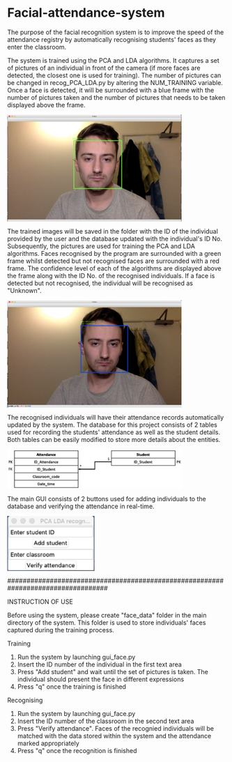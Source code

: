 # Facial-attendance-system

The purpose of the facial recognition system is to improve the speed of the attendance registry by automatically recognising students' faces as they enter the classroom. 

The system is trained using the PCA and LDA algorithms. It captures a set of pictures of an individual in front of the camera (if more faces are detected, the closest one is used for training). The number of pictures can be changed in recog_PCA_LDA.py by altering the NUM_TRAINING variable. Once a face is detected, it will be surrounded with a blue frame with the number of pictures taken and the number of pictures that needs to be taken displayed above the frame.

<img src="Images/addStudent.png" align="middle" width="400">

The trained images will be saved in the folder with the ID of the individual provided by the user and the database updated with the individual's ID No. Subsequently, the pictures are used for training the PCA and LDA algorithms. Faces recognised by the program are surrounded with a green frame whilst detected but not recognised faces are surrounded with a red frame. The confidence level of each of the algorithms are displayed above the frame along with the ID No. of the recognised individuals. If a face is detected but not recognised, the individual will be recognised as "Unknown". 

<img src="Images/verifyAttendance.png" align="middle" width="400">

The recognised individuals will have their attendance records automatically updated by the system. The database for this project consists of 2 tables used for recording the students' attendance as well as the student details. Both tables can be easily modified to store more details about the entities.

<img src="Images/databaseDesign.png" align="middle" width="400">

The main GUI consists of 2 buttons used for adding individuals to the database and verifying the attendance in real-time.

<img src="Images/gui.png" align="middle" width="200">

##################################################################################

INSTRUCTION OF USE

Before using the system, please create "face_data" folder in the main directory of the system. This folder is used to store individuals' faces captured during the training process.

Training
1. Run the system by launching gui_face.py
2. Insert the ID number of the individual in the first text area
3. Press "Add student" and wait until the set of pictures is taken. The individual should present the face in different expressions
4. Press "q" once the training is finished

Recognising
1. Run the system by launching gui_face.py
2. Insert the ID number of the classroom in the second text area
3. Press "Verify attendance". Faces of the recognied individuals will be matched with the data stored within the system and the attendance marked appropriately
4. Press "q" once the recognition is finished
